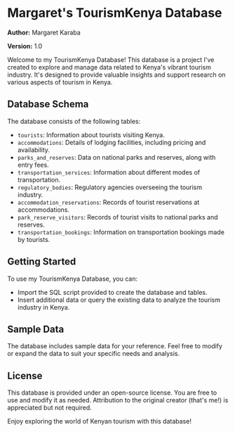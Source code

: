 # Margaret's TourismKenya Database

**Author:** Margaret Karaba

**Version:** 1.0

Welcome to my TourismKenya Database! This database is a project I've created to explore and manage data related to Kenya's vibrant tourism industry. It's designed to provide valuable insights and support research on various aspects of tourism in Kenya.

## Database Schema

The database consists of the following tables:
- `tourists`: Information about tourists visiting Kenya.
- `accommodations`: Details of lodging facilities, including pricing and availability.
- `parks_and_reserves`: Data on national parks and reserves, along with entry fees.
- `transportation_services`: Information about different modes of transportation.
- `regulatory_bodies`: Regulatory agencies overseeing the tourism industry.
- `accommodation_reservations`: Records of tourist reservations at accommodations.
- `park_reserve_visitors`: Records of tourist visits to national parks and reserves.
- `transportation_bookings`: Information on transportation bookings made by tourists.

## Getting Started

To use my TourismKenya Database, you can:
- Import the SQL script provided to create the database and tables.
- Insert additional data or query the existing data to analyze the tourism industry in Kenya.

## Sample Data

The database includes sample data for your reference. Feel free to modify or expand the data to suit your specific needs and analysis.

## License

This database is provided under an open-source license. You are free to use and modify it as needed. Attribution to the original creator (that's me!) is appreciated but not required.

Enjoy exploring the world of Kenyan tourism with this database!

